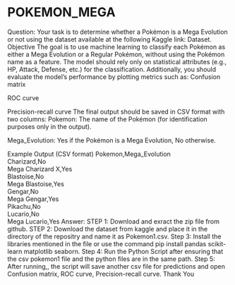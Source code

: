 # POKEMON_MEGA
Question: Your task is to determine whether a Pokémon is a Mega Evolution or not using the dataset available at the following Kaggle link: Dataset.
Objective
The goal is to use machine learning to classify each Pokémon as either a Mega Evolution or a Regular Pokémon, without using the Pokémon name as a feature. The model should rely only on statistical attributes (e.g., HP, Attack, Defense, etc.) for the classification. Additionally, you should evaluate the model’s performance by plotting metrics such as:
Confusion matrix


ROC curve


Precision-recall curve
The final output should be saved in CSV format with two columns:
Pokemon: The name of the Pokémon (for identification purposes only in the output).


Mega_Evolution: Yes if the Pokémon is a Mega Evolution, No otherwise.


Example Output (CSV format)
Pokemon,Mega_Evolution  
Charizard,No  
Mega Charizard X,Yes  
Blastoise,No  
Mega Blastoise,Yes  
Gengar,No  
Mega Gengar,Yes  
Pikachu,No  
Lucario,No  
Mega Lucario,Yes 
Answer: 
STEP 1:
Download and exract the zip file from github.
STEP 2: 
Download the dataset from kaggle and place it in the directory of the repositry and name it as Pokemon1.csv.
Step 3:
Install the libraries mentioned in the file or use the command pip install pandas scikit-learn matplotlib seaborn.
Step 4:
Run the Python Script after ensuring that the csv pokemon1 file and the python files are in the same path. 
Step 5: 
After running,, the script will save another csv file for predictions and open Confusion matrix, ROC curve, Precision-recall curve.
Thank You


